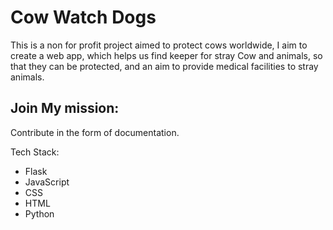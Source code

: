 # Cow Watch Dogs

This is a non for profit project aimed to protect cows worldwide, I aim to create a web app, which helps us find 
keeper for stray Cow and animals, so that they can be protected, and an aim to provide medical facilities to stray 
animals. 

## Join My mission: 
Contribute in the form of documentation. 

Tech Stack:
* Flask
* JavaScript
* CSS
* HTML
* Python
